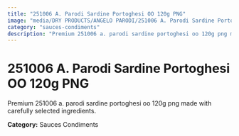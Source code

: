 ```yaml
---
title: "251006 A. Parodi Sardine Portoghesi OO 120g PNG"
image: "media/DRY PRODUCTS/ANGELO PARODI/251006 A. Parodi Sardine Portoghesi OO 120g_PNG.png"
category: "sauces-condiments"
description: "Premium 251006 a. parodi sardine portoghesi oo 120g png made with carefully selected ingredients."
---
```


# 251006 A. Parodi Sardine Portoghesi OO 120g PNG

Premium 251006 a. parodi sardine portoghesi oo 120g png made with carefully selected ingredients.

**Category:** Sauces Condiments
